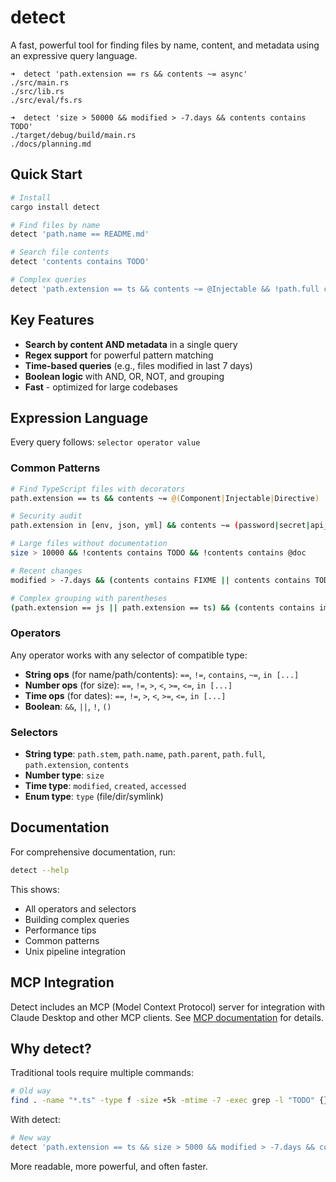 # detect

A fast, powerful tool for finding files by name, content, and metadata using an expressive query language.

```shell
➜  detect 'path.extension == rs && contents ~= async'
./src/main.rs
./src/lib.rs
./src/eval/fs.rs

➜  detect 'size > 50000 && modified > -7.days && contents contains TODO'
./target/debug/build/main.rs
./docs/planning.md
```

## Quick Start

```bash
# Install
cargo install detect

# Find files by name
detect 'path.name == README.md'

# Search file contents  
detect 'contents contains TODO'

# Complex queries
detect 'path.extension == ts && contents ~= @Injectable && !path.full contains test'
```

## Key Features

- **Search by content AND metadata** in a single query
- **Regex support** for powerful pattern matching
- **Time-based queries** (e.g., files modified in last 7 days)
- **Boolean logic** with AND, OR, NOT, and grouping
- **Fast** - optimized for large codebases

## Expression Language

Every query follows: `selector operator value`

### Common Patterns

```bash
# Find TypeScript files with decorators
path.extension == ts && contents ~= @(Component|Injectable|Directive)

# Security audit
path.extension in [env, json, yml] && contents ~= (password|secret|api_key)

# Large files without documentation
size > 10000 && !contents contains TODO && !contents contains @doc

# Recent changes
modified > -7.days && (contents contains FIXME || contents contains TODO)

# Complex grouping with parentheses
(path.extension == js || path.extension == ts) && (contents contains import || contents contains require) && size > 1000
```

### Operators  
Any operator works with any selector of compatible type:
- **String ops** (for name/path/contents): `==`, `!=`, `contains`, `~=`, `in [...]`
- **Number ops** (for size): `==`, `!=`, `>`, `<`, `>=`, `<=`, `in [...]`
- **Time ops** (for dates): `==`, `!=`, `>`, `<`, `>=`, `<=`, `in [...]`
- **Boolean**: `&&`, `||`, `!`, `()`

### Selectors
- **String type**: `path.stem`, `path.name`, `path.parent`, `path.full`, `path.extension`, `contents`
- **Number type**: `size`
- **Time type**: `modified`, `created`, `accessed`
- **Enum type**: `type` (file/dir/symlink)

## Documentation

For comprehensive documentation, run:
```bash
detect --help
```

This shows:
- All operators and selectors
- Building complex queries
- Performance tips
- Common patterns
- Unix pipeline integration

## MCP Integration

Detect includes an MCP (Model Context Protocol) server for integration with Claude Desktop and other MCP clients. See [MCP documentation](src/docs/mcp_basic.md) for details.

## Why detect?

Traditional tools require multiple commands:
```bash
# Old way
find . -name "*.ts" -type f -size +5k -mtime -7 -exec grep -l "TODO" {} \;
```

With detect:
```bash
# New way  
detect 'path.extension == ts && size > 5000 && modified > -7.days && contents contains TODO'
```

More readable, more powerful, and often faster.
